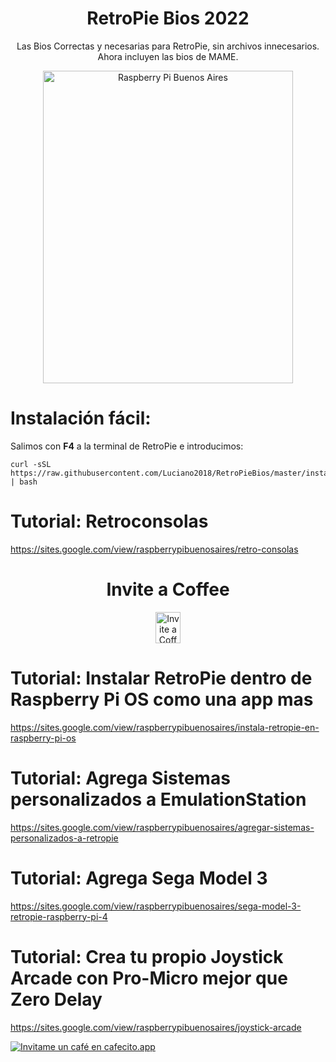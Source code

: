 #                                  <h1 align="center"> RetroPie Bios 2022</h1>
<p align="center">
Las Bios Correctas y necesarias para RetroPie, sin archivos innecesarios. Ahora incluyen las bios de MAME.
</p>

</p>
<p align="center">
<img src="https://raw.githubusercontent.com/Luciano2018/RetroPieBios/master/logov3.png" alt="Raspberry Pi Buenos Aires" width="400" height="500">
</p>

# Instalación fácil:

Salimos con **F4** a la terminal de RetroPie e introducimos:
```
curl -sSL https://raw.githubusercontent.com/Luciano2018/RetroPieBios/master/instalar.sh | bash
```
# Tutorial: Retroconsolas
https://sites.google.com/view/raspberrypibuenosaires/retro-consolas

<h1 align="center"> Invite a Coffee</h1>
</p>
<p align="center">
<a href="https://www.paypal.com/paypalme/RaspberryPiBsAs">
<img src="https://raw.githubusercontent.com/Luciano2018/MiPiTV/master/Paypal_2014_logo.png" alt="Invite a Coffee" width="40" height="50">
</a>
</p>

# Tutorial: Instalar RetroPie dentro de Raspberry Pi OS como una app mas
https://sites.google.com/view/raspberrypibuenosaires/instala-retropie-en-raspberry-pi-os

# Tutorial: Agrega Sistemas personalizados a EmulationStation
https://sites.google.com/view/raspberrypibuenosaires/agregar-sistemas-personalizados-a-retropie

# Tutorial: Agrega Sega Model 3
https://sites.google.com/view/raspberrypibuenosaires/sega-model-3-retropie-raspberry-pi-4

# Tutorial: Crea tu propio Joystick Arcade con Pro-Micro mejor que Zero Delay
https://sites.google.com/view/raspberrypibuenosaires/joystick-arcade

[![Invitame un café en cafecito.app](https://cdn.cafecito.app/imgs/buttons/button_6.svg)](https://cafecito.app/raspberrypibsas)
